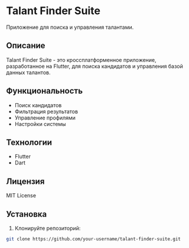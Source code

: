 # Talant Finder Suite

Приложение для поиска и управления талантами.

## Описание

Talant Finder Suite - это кроссплатформенное приложение, разработанное на Flutter, для поиска кандидатов и управления базой данных талантов.

## Функциональность

- Поиск кандидатов
- Фильтрация результатов
- Управление профилями
- Настройки системы

## Технологии
- Flutter
- Dart

## Лицензия
MIT License

## Установка

1. Клонируйте репозиторий:
```bash
git clone https://github.com/your-username/talant-finder-suite.git
```